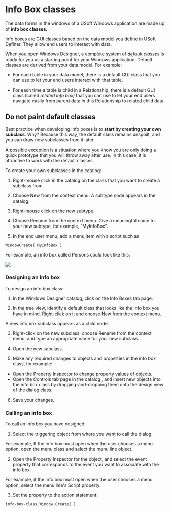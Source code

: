 # Info Box classes

The data forms in the windows of a USoft Windows application are made up of **info box classes.**

Info boxes are GUI classes based on the data model you define in USoft Definer. They allow end users to interact with data.

When you open Windows Designer, a complete system of *default classes* is ready for you as a starting point for your Windows application. Default classes are derived from your data model. For example:

- For each table in your data model, there is a default GUI class that you can use to let your end users interact with that table.

- For each time a table is child in a Relationship, there is a default GUI class (called *related info box)* that you can use to let your end users navigate easily from parent data in this Relationship to related child data.

## Do not paint default classes

Best practice when developing info boxes is to **start by creating your own subclass**. Why? Because this way, the default class remains unspoilt, and you can draw new subclasses from it later.

A possible exception is a situation where you know you are only doing a quick prototype that you will throw away after use. In this case, it is attractive to work with the default classes.

To create your own subclasses in the catalog:

1. Right-mouse click in the catalog on the class that you want to create a subclass from.

2. Choose New from the context menu. A subtype node appears in the catalog.

3. Right-mouse click on the new subtype.

4. Choose Rename from the context menu. Give a meaningful name to your new subtype, for example, "MyInfoBox".

5. In the end user menu, add a menu item with a script such as

```
WindowCreate( MyInfoBox )

```

For example, an info box called Persons could look like this:

![](/api/Desktop%20UIs/Exploring%20USoft%20Windows%20Designer/assets/30d61509-477e-45ef-b07b-9c1ba200a335.png)

### Designing an info box

To design an info box class:

1. In the Windows Designer catalog, click on the Info Boxes tab page.

2. In the tree view, identify a default class that looks like the info box you have in mind. Right-click on it and choose New from the context menu.

A new info box subclass appears as a child node.

3. Right-click on the new subclass, choose Rename from the context menu, and type an appropriate name for your new subclass.

4. Open the new subclass.

5. Make any required changes to objects and properties in the info box class, for example:

- Open the Property Inspector to change property values of objects.
- Open the Controls tab page in the catalog , and insert new objects into the info box class by dragging-and-dropping them onto the design view of the dialog class.

6. Save your changes.

### Calling an info box

To call an info box you have designed:

1. Select the triggering object from where you want to call the dialog.

For example, If the info box must open when the user chooses a menu option, open the menu class and select the menu line object.

2. Open the Property Inspector for the object, and select the event property that corresponds to the event you want to associate with the info box.

For example, if the info box must open when the user chooses a menu option, select the menu line's Script property.

3. Set the property to the action statement:

```
info-box-class.Window.Create( )

```

 

##  

 

##  

 

 